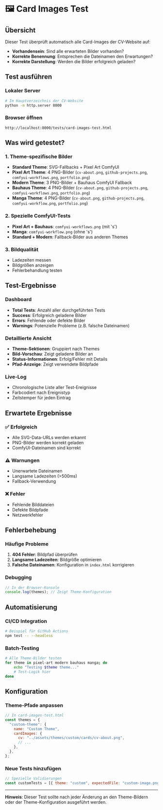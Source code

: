 # 🖼️ Card Images Test

## Übersicht

Dieser Test überprüft automatisch alle Card-Images der CV-Website auf:

- **Vorhandensein**: Sind alle erwarteten Bilder vorhanden?
- **Korrekte Benennung**: Entsprechen die Dateinamen den Erwartungen?
- **Korrekte Darstellung**: Werden die Bilder erfolgreich geladen?

## Test ausführen

### Lokaler Server

```bash
# Im Hauptverzeichnis der CV-Website
python -m http.server 8000
```

### Browser öffnen

```
http://localhost:8000/tests/card-images-test.html
```

## Was wird getestet?

### 1. Theme-spezifische Bilder

- **Standard Theme**: SVG-Fallbacks + Pixel Art ComfyUI
- **Pixel Art Theme**: 4 PNG-Bilder (`cv-about.png`, `github-projects.png`, `comfyui-workflows.png`, `portfolio.png`)
- **Modern Theme**: 3 PNG-Bilder + Bauhaus ComfyUI Fallback
- **Bauhaus Theme**: 4 PNG-Bilder (`cv-about.png`, `github-projects.png`, `comfyui-workflows.png`, `portfolio.png`)
- **Manga Theme**: 4 PNG-Bilder (`cv-about.png`, `github-projects.png`, `comfyui-workflow.png`, `portfolio.png`)

### 2. Spezielle ComfyUI-Tests

- **Pixel Art + Bauhaus**: `comfyui-workflows.png` (mit 's')
- **Manga**: `comfyui-workflow.png` (ohne 's')
- **Standard + Modern**: Fallback-Bilder aus anderen Themes

### 3. Bildqualität

- Ladezeiten messen
- Bildgrößen anzeigen
- Fehlerbehandlung testen

## Test-Ergebnisse

### Dashboard

- **Total Tests**: Anzahl aller durchgeführten Tests
- **Success**: Erfolgreich geladene Bilder
- **Errors**: Fehlende oder defekte Bilder
- **Warnings**: Potenzielle Probleme (z.B. falsche Dateinamen)

### Detaillierte Ansicht

- **Theme-Sektionen**: Gruppiert nach Themes
- **Bild-Vorschau**: Zeigt geladene Bilder an
- **Status-Informationen**: Erfolg/Fehler mit Details
- **Pfad-Anzeige**: Zeigt verwendete Bildpfade

### Live-Log

- Chronologische Liste aller Test-Ereignisse
- Farbcodiert nach Ereignistyp
- Zeitstemper für jeden Eintrag

## Erwartete Ergebnisse

### ✅ Erfolgreich

- Alle SVG-Data-URLs werden erkannt
- PNG-Bilder werden korrekt geladen
- ComfyUI-Dateinamen sind korrekt

### ⚠️ Warnungen

- Unerwartete Dateinamen
- Langsame Ladezeiten (>500ms)
- Fallback-Verwendung

### ❌ Fehler

- Fehlende Bilddateien
- Defekte Bildpfade
- Netzwerkfehler

## Fehlerbehebung

### Häufige Probleme

1. **404 Fehler**: Bildpfad überprüfen
2. **Langsame Ladezeiten**: Bildgröße optimieren
3. **Falsche Dateinamen**: Konfiguration in `index.html` korrigieren

### Debugging

```javascript
// In der Browser-Konsole
console.log(themes); // Zeigt Theme-Konfiguration
```

## Automatisierung

### CI/CD Integration

```bash
# Beispiel für GitHub Actions
npm test -- --headless
```

### Batch-Testing

```bash
# Alle Theme-Bilder testen
for theme in pixel-art modern bauhaus manga; do
    echo "Testing $theme theme..."
    # Test-Logik hier
done
```

## Konfiguration

### Theme-Pfade anpassen

```javascript
// In card-images-test.html
const themes = {
  "custom-theme": {
    name: "Custom Theme",
    cardImages: {
      cv: "../assets/themes/custom/cards/cv-about.png",
      // ...
    },
  },
};
```

### Neue Tests hinzufügen

```javascript
// Spezielle Validierungen
const customTests = [{ theme: "custom", expectedFile: "custom-image.png" }];
```

---

**Hinweis**: Dieser Test sollte nach jeder Änderung an den Theme-Bildern oder der Theme-Konfiguration ausgeführt werden.
